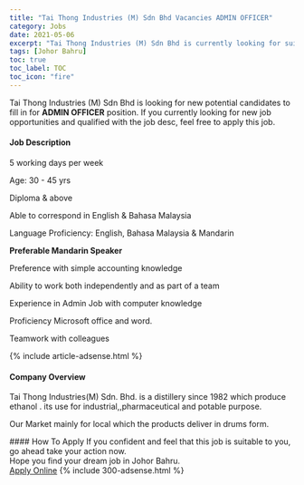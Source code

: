 ```yaml
---
title: "Tai Thong Industries (M) Sdn Bhd Vacancies ADMIN OFFICER" 
category: Jobs 
date: 2021-05-06 
excerpt: "Tai Thong Industries (M) Sdn Bhd is currently looking for suitable person to fill in the ADMIN OFFICER which based in Johor Bahru" 
tags: [Johor Bahru] 
toc: true 
toc_label: TOC 
toc_icon: "fire" 
--- 
```


<p>Tai Thong Industries (M) Sdn Bhd is looking for new potential candidates to fill in for <b>ADMIN OFFICER</b> position. If you currently looking for new job opportunities and qualified with the job desc, feel free to apply this job.
</p><div><div><h4>Job Description</h4></div><div><div><span><div><p>5 working days per week</p><p>Age: 30 - 45 yrs</p><p>Diploma &amp; above</p><p>Able to correspond in English &amp; Bahasa Malaysia</p><p>Language Proficiency: English, Bahasa Malaysia &amp; Mandarin</p><p><strong>Preferable Mandarin Speaker</strong></p><p>Preference with simple accounting knowledge</p><p>Ability to work both independently and as part of a team</p><p>Experience in Admin Job with computer knowledge</p><p>Proficiency Microsoft office and word.</p><p>Teamwork with colleagues</p></div></span></div></div></div> 
{% include article-adsense.html %} 
<div><div><h4>Company Overview</h4></div><div><div><span><div><p>Tai Thong Industries(M) Sdn. Bhd. is a distillery since 1982&#160;which produce ethanol . its use for industrial,,pharmaceutical and potable purpose.</p><p>Our Market mainly for local which the products deliver in drums form.</p></div></span></div></div></div> 
#### How To Apply 
If you confident and feel that this job is suitable to you, go ahead take your action now. <br/> 
Hope you find your dream job in Johor Bahru. <br/> 
<a href="https://www.jobstreet.com.my/en/job/admin-officer-4542587?jobId=jobstreet-my-job-4542587&" class="btn btn--info" target="_blank" rel="nofollow noopenner">Apply Online</a> 
{% include 300-adsense.html %} 